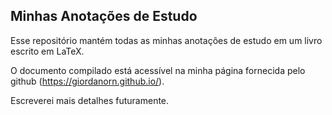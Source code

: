## Minhas Anotações de Estudo
Esse repositório mantém todas as minhas anotações de estudo em um livro escrito em LaTeX.

O documento compilado está acessível na minha página fornecida pelo github (https://giordanorn.github.io/).

Escreverei mais detalhes futuramente.